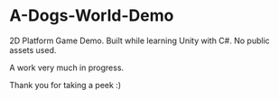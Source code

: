 # A-Dogs-World-Demo
2D Platform Game Demo. Built while learning Unity with C#. No public assets used. 

A work very much in progress. 

Thank you for taking a peek :) 
